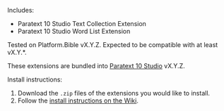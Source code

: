 Includes:

- Paratext 10 Studio Text Collection Extension
- Paratext 10 Studio Word List Extension

Tested on Platform.Bible vX.Y.Z. Expected to be compatible with at least vX.Y.\*.

These extensions are bundled into [Paratext 10 Studio](https://paratextstudio.org) vX.Y.Z.

Install instructions:

1. Download the `.zip` files of the extensions you would like to install.
2. Follow the [install instructions on the Wiki](https://github.com/paranext/paranext-extension-template/wiki/Debugging-Your-Extension-in-the-Production-Application#running-your-extension-in-an-app).
